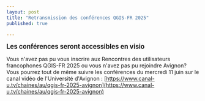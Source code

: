 ```yaml
---
layout: post
title: "Retransmission des conférences QGIS-FR 2025"
published: true

---
```


<span style="font-size:larger;">
<strong>Les conférences  seront accessibles en visio</strong>
</span>

Vous n'avez pas pu vous inscrire aux Rencontres des utilisateurs francophones QGIS-FR 2025 ou vous n'avez pas pu rejoindre Avignon?
Vous pourrez tout de même suivre les conférences du mercredi 11 juin sur le canal vidéo de l'Université d'Avignon : [https://www.canal-u.tv/chaines/au/qgis-fr-2025-avignon](https://www.canal-u.tv/chaines/au/qgis-fr-2025-avignon)
